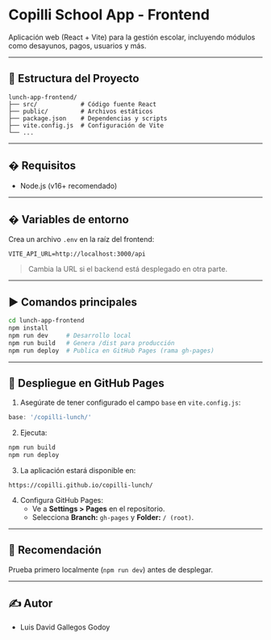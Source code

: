# Copilli School App - Frontend

Aplicación web (React + Vite) para la gestión escolar, incluyendo módulos como desayunos, pagos, usuarios y más.

---

## 📁 Estructura del Proyecto

```
lunch-app-frontend/
├── src/            # Código fuente React
├── public/         # Archivos estáticos
├── package.json    # Dependencias y scripts
├── vite.config.js  # Configuración de Vite
└── ...
```

---

## � Requisitos

- Node.js (v16+ recomendado)

---

## � Variables de entorno

Crea un archivo `.env` en la raíz del frontend:

```env
VITE_API_URL=http://localhost:3000/api
```

> Cambia la URL si el backend está desplegado en otra parte.

---

## ▶️ Comandos principales

```bash
cd lunch-app-frontend
npm install
npm run dev     # Desarrollo local
npm run build   # Genera /dist para producción
npm run deploy  # Publica en GitHub Pages (rama gh-pages)
```

---

## 🚀 Despliegue en GitHub Pages

1. Asegúrate de tener configurado el campo `base` en `vite.config.js`:

```js
base: '/copilli-lunch/'
```

2. Ejecuta:

```bash
npm run build
npm run deploy
```

3. La aplicación estará disponible en:

```
https://copilli.github.io/copilli-lunch/
```

4. Configura GitHub Pages:
   - Ve a **Settings > Pages** en el repositorio.
   - Selecciona **Branch:** `gh-pages` y **Folder:** `/ (root)`.

---

## 🧪 Recomendación

Prueba primero localmente (`npm run dev`) antes de desplegar.

---

## ✍️ Autor

- Luis David Gallegos Godoy